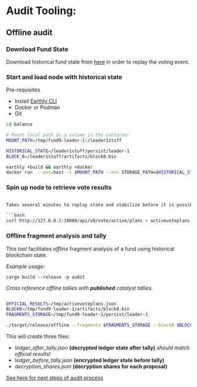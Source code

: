 # Audit Tooling:

## Offline audit

### Download Fund State
Download historical fund state from [here](https://github.com/input-output-hk/catalyst-core) in order to replay the voting event.

### Start and load node with historical state

Pre-requisites
- Install [Earthly CLI](https://earthly.dev/get-earthly)
- Docker or Podman
- Git

```bash
cd balance

# Mount local path as a volume in the container
MOUNT_PATH=/tmp/fund9-leader-1:/leader1stuff

HISTORICAL_STATE=/leader1stuff/persist/leader-1
BLOCK_0=/leader1stuff/artifacts/block0.bin

earthly +build && earthly +docker
docker run  --net=host -v $MOUNT_PATH --env STORAGE_PATH=$HISTORICAL_STATE --env GENESIS_PATH=$BLOCK_0 jormungandr
```

### Spin up node to retrieve vote results

```bash

Takes several minutes to replay state and stabilize before it is possible to retrieve vote results ⌛

```bash
curl http://127.0.0.1:10000/api/v0/vote/active/plans > activevoteplans.json 
```

### Offline fragment analysis and tally

This tool facilitates *offline* fragment analysis of a fund using historical blockchain state.       

*Example usage:*

```
cargo build --release -p audit
```  

*Cross reference offline tallies with **published** catalyst tallies.*

```bash

OFFICIAL_RESULTS=/tmp/activevoteplans.json 
BLOCK0=/tmp/fund9-leader-1/artifacts/block0.bin
FRAGMENTS_STORAGE=/tmp/fund9-leader-1/persist/leader-1

./target/release/offline --fragments $FRAGMENTS_STORAGE --block0 $BLOCK0 --official-results $OFFICIAL_RESULTS

```

This will create three files:
- *ledger_after_tally.json* **(decrypted ledger state after tally)** *should match official results!*
- *ledger_before_tally.json* **(encrypted ledger state before tally)** 
- *decryption_shares.json* **(decryption shares for each proposal)**

[See here for next steps of audit process](src/tally/README.md)

